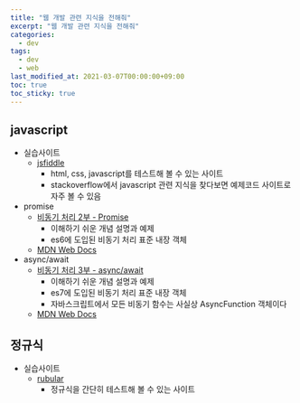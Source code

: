 ```yaml
---
title: "웹 개발 관련 지식을 전해줘"
excerpt: "웹 개발 관련 지식을 전해줘"
categories: 
  - dev
tags: 
  - dev
  - web
last_modified_at: 2021-03-07T00:00:00+09:00
toc: true
toc_sticky: true
---
```


## javascript
- 실습사이트
  - [jsfiddle](https://jsfiddle.net/)
    - html, css, javascript를 테스트해 볼 수 있는 사이트
    - stackoverflow에서 javascript 관련 지식을 찾다보면 예제코드 사이트로 자주 볼 수 있음
- promise
  - [비동기 처리 2부 - Promise](https://www.daleseo.com/js-async-promise/)
    - 이해하기 쉬운 개념 설명과 예제
    - es6에 도입된 비동기 처리 표준 내장 객체
  - [MDN Web Docs](https://developer.mozilla.org/ko/docs/Web/JavaScript/Reference/Global_Objects/Promise)
- async/await
  - [비동기 처리 3부 - async/await](https://www.daleseo.com/js-async-async-await/)
    - 이해하기 쉬운 개념 설명과 예제
    - es7에 도입된 비동기 처리 표준 내장 객체
    - 자바스크립트에서 모든 비동기 함수는 사실상 AsyncFunction 객체이다
  - [MDN Web Docs](https://developer.mozilla.org/ko/docs/Web/JavaScript/Reference/Global_Objects/AsyncFunction)

## 정규식
- 실습사이트
  - [rubular](https://rubular.com/)
    - 정규식을 간단히 테스트해 볼 수 있는 사이트
